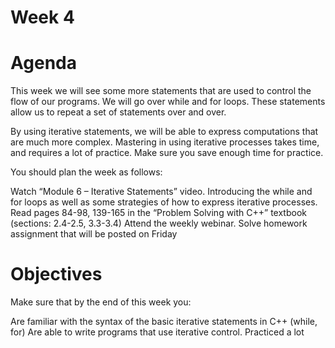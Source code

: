 # Week 4
# Agenda
This week we will see some more statements that are used to control the flow of our programs. We will go over while and for loops. These statements allow us to repeat a set of statements over and over.

By using iterative statements, we will be able to express computations that are much more complex. Mastering in using iterative processes takes time, and requires a lot of practice. Make sure you save enough time for practice.

You should plan the week as follows:

Watch “Module 6 – Iterative Statements” video. Introducing the while and for loops as well as some strategies of how to express iterative processes.
Read pages 84-98, 139-165 in the “Problem Solving with C++” textbook (sections: 2.4-2.5, 3.3-3.4)
Attend the weekly webinar.
Solve homework assignment that will be posted on Friday
# Objectives
Make sure that by the end of this week you:

Are familiar with the syntax of the basic iterative statements in C++ (while, for)
Are able to write programs that use iterative control.
Practiced a lot
